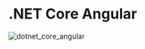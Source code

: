 # .NET Core Angular

![dotnet_core_angular](https://user-images.githubusercontent.com/12998256/111089913-127b6a80-852e-11eb-830b-08da0ad91762.png)
